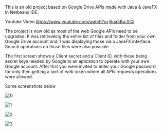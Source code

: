 This is an old project based on Google Drive APIs made with Java & JavaFX in Netbeans IDE.

Youtube Video https://www.youtube.com/watch?v=j5ua5Bu-SlQ 

The project is now old as most of the web Google APIs need to be upgraded.
It was retrieveing the entire list of files and folder from your own Google Drive account and it was displaying those via a JavaFX interface.
Search operations on those files were also possible.

The first screen shows a Client secret and a Client ID, with these being secret keys needed by Google to an aplication to operate with your own Google account. After that you were invited to enter your Google password for only then getting a sort of web token where all APIs requests operations were allowed. 

Some screenshots below

![0](https://github.com/hotellinawebmaster/drivecopycheck/assets/73776127/8cd18d20-a99d-4b11-b4ab-f1ec769c1a16)

![1](https://github.com/hotellinawebmaster/drivecopycheck/assets/73776127/92f845e1-805f-424e-ac03-63bcef4997e2)

![2](https://github.com/hotellinawebmaster/drivecopycheck/assets/73776127/0eb7140c-d451-4686-ba94-e41b5ec903f9)

![3](https://github.com/hotellinawebmaster/drivecopycheck/assets/73776127/de6431c3-5680-4f86-9469-149caac396f9)
